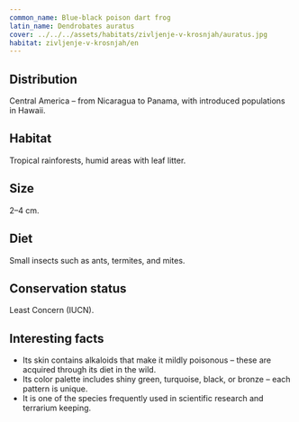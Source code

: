 ```yaml
---
common_name: Blue-black poison dart frog
latin_name: Dendrobates auratus
cover: ../../../assets/habitats/zivljenje-v-krosnjah/auratus.jpg
habitat: zivljenje-v-krosnjah/en
---
```

## Distribution  
Central America – from Nicaragua to Panama, with introduced populations in Hawaii.

## Habitat  
Tropical rainforests, humid areas with leaf litter.

## Size  
2–4 cm.

## Diet  
Small insects such as ants, termites, and mites.

## Conservation status  
Least Concern (IUCN).

## Interesting facts  
- Its skin contains alkaloids that make it mildly poisonous – these are acquired through its diet in the wild.  
- Its color palette includes shiny green, turquoise, black, or bronze – each pattern is unique.  
- It is one of the species frequently used in scientific research and terrarium keeping.
